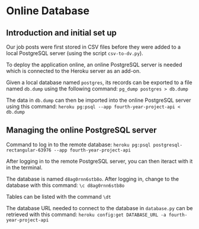 # Online Database

## Introduction and initial set up
Our job posts were first stored in CSV files before they were added to a local PostgreSQL server (using the script `csv-to-dv.py`).

To deploy the application online, an online PostgreSQL server is needed which is connected to the Heroku server as an add-on.

Given a local database named `postgres`, its records can be exported to a file named `db.dump` using the following command:
`pg_dump postgres > db.dump`

The data in `db.dump` can then be imported into the online PostgreSQL server using this command:
`heroku pg:psql --app fourth-year-project-api < db.dump`

## Managing the online PostgreSQL server
Command to log in to the remote database: 
`heroku pg:psql postgresql-rectangular-63976 --app fourth-year-project-api`

After logging in to the remote PostgreSQL server, you can then iteract with it in the terminal.

The database is named `d8ag0rnn6stb8o`. After logging in, change to the database with this command:
`\c d8ag0rnn6stb8o`

Tables can be listed with the command `\dt`

The database URL needed to connect to the database in `database.py` can be retrieved with this command:
`heroku config:get DATABASE_URL -a fourth-year-project-api`
